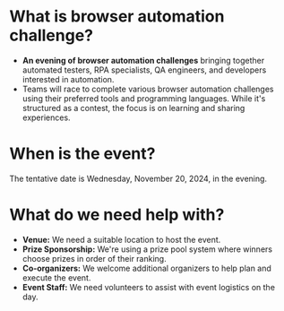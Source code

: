 # What is browser automation challenge?

- **An evening of browser automation challenges** bringing together automated testers, RPA specialists, QA engineers, and developers interested in automation.
- Teams will race to complete various browser automation challenges using their preferred tools and programming languages. While it's structured as a contest, the focus is on learning and sharing experiences.

# When is the event?

The tentative date is Wednesday, November 20, 2024, in the evening.

# What do we need help with?

- **Venue:** We need a suitable location to host the event.
- **Prize Sponsorship:** We're using a prize pool system where winners choose prizes in order of their ranking.
- **Co-organizers:** We welcome additional organizers to help plan and execute the event.
- **Event Staff:** We need volunteers to assist with event logistics on the day.
